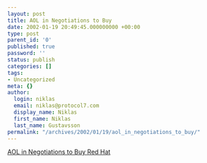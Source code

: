 ```yaml
---
layout: post
title: AOL in Negotiations to Buy
date: 2002-01-19 20:49:45.000000000 +00:00
type: post
parent_id: '0'
published: true
password: ''
status: publish
categories: []
tags:
- Uncategorized
meta: {}
author:
  login: niklas
  email: niklas@protocol7.com
  display_name: Niklas
  first_name: Niklas
  last_name: Gustavsson
permalink: "/archives/2002/01/19/aol_in_negotiations_to_buy/"
---
```

[AOL in Negotiations to Buy Red Hat](http://www.washtech.com/news/media/14759-1.html)

